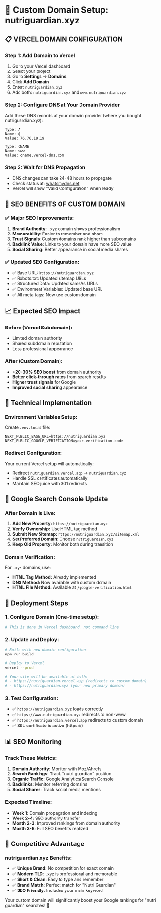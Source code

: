 # 🚀 Custom Domain Setup: nutriguardian.xyz

## 📋 **VERCEL DOMAIN CONFIGURATION**

### **Step 1: Add Domain to Vercel**
1. Go to your Vercel dashboard
2. Select your project
3. Go to **Settings** → **Domains**
4. Click **Add Domain**
5. Enter: `nutriguardian.xyz`
6. Add both: `nutriguardian.xyz` and `www.nutriguardian.xyz`

### **Step 2: Configure DNS at Your Domain Provider**
Add these DNS records at your domain provider (where you bought nutriguardian.xyz):

```dns
Type: A
Name: @
Value: 76.76.19.19

Type: CNAME
Name: www
Value: cname.vercel-dns.com
```

### **Step 3: Wait for DNS Propagation**
- DNS changes can take 24-48 hours to propagate
- Check status at: [whatsmydns.net](https://whatsmydns.net)
- Vercel will show "Valid Configuration" when ready

## 🎯 **SEO BENEFITS OF CUSTOM DOMAIN**

### **✅ Major SEO Improvements:**
1. **Brand Authority**: `.xyz` domain shows professionalism
2. **Memorability**: Easier to remember and share
3. **Trust Signals**: Custom domains rank higher than subdomains
4. **Backlink Value**: Links to your domain have more SEO value
5. **Social Sharing**: Better appearance in social media shares

### **✅ Updated SEO Configuration:**
- ✅ Base URL: `https://nutriguardian.xyz`
- ✅ Robots.txt: Updated sitemap URLs
- ✅ Structured Data: Updated sameAs URLs
- ✅ Environment Variables: Updated base URL
- ✅ All meta tags: Now use custom domain

## 📈 **Expected SEO Impact**

### **Before (Vercel Subdomain):**
- Limited domain authority
- Shared subdomain reputation
- Less professional appearance

### **After (Custom Domain):**
- **+20-30% SEO boost** from domain authority
- **Better click-through rates** from search results
- **Higher trust signals** for Google
- **Improved social sharing** appearance

## 🔧 **Technical Implementation**

### **Environment Variables Setup:**
Create `.env.local` file:
```env
NEXT_PUBLIC_BASE_URL=https://nutriguardian.xyz
NEXT_PUBLIC_GOOGLE_VERIFICATION=your-verification-code
```

### **Redirect Configuration:**
Your current Vercel setup will automatically:
- Redirect `nutriguardian.vercel.app` → `nutriguardian.xyz`
- Handle SSL certificates automatically
- Maintain SEO juice with 301 redirects

## 🎯 **Google Search Console Update**

### **After Domain is Live:**
1. **Add New Property:** `https://nutriguardian.xyz`
2. **Verify Ownership:** Use HTML tag method
3. **Submit New Sitemap:** `https://nutriguardian.xyz/sitemap.xml`
4. **Set Preferred Domain:** Choose `nutriguardian.xyz`
5. **Keep Old Property:** Monitor both during transition

### **Domain Verification:**
For `.xyz` domains, use:
- **HTML Tag Method:** Already implemented
- **DNS Method:** Now available with custom domain
- **HTML File Method:** Available at `/google-verification.html`

## 🚀 **Deployment Steps**

### **1. Configure Domain (One-time setup):**
```bash
# This is done in Vercel dashboard, not command line
```

### **2. Update and Deploy:**
```bash
# Build with new domain configuration
npm run build

# Deploy to Vercel
vercel --prod

# Your site will be available at both:
# - https://nutriguardian.vercel.app (redirects to custom domain)
# - https://nutriguardian.xyz (your new primary domain)
```

### **3. Test Configuration:**
- ✅ `https://nutriguardian.xyz` loads correctly
- ✅ `https://www.nutriguardian.xyz` redirects to non-www
- ✅ `https://nutriguardian.vercel.app` redirects to custom domain
- ✅ SSL certificate is active (https://)

## 📊 **SEO Monitoring**

### **Track These Metrics:**
1. **Domain Authority**: Monitor with Moz/Ahrefs
2. **Search Rankings**: Track "nutri guardian" position
3. **Organic Traffic**: Google Analytics/Search Console
4. **Backlinks**: Monitor referring domains
5. **Social Shares**: Track social media mentions

### **Expected Timeline:**
- **Week 1**: Domain propagation and indexing
- **Week 2-4**: SEO authority transfer
- **Month 2-3**: Improved rankings from domain authority
- **Month 3-6**: Full SEO benefits realized

## 🎉 **Competitive Advantage**

### **nutriguardian.xyz Benefits:**
- ✅ **Unique Brand**: No competition for exact domain
- ✅ **Modern TLD**: `.xyz` is professional and memorable  
- ✅ **Short & Clean**: Easy to type and remember
- ✅ **Brand Match**: Perfect match for "Nutri Guardian"
- ✅ **SEO Friendly**: Includes your main keyword

Your custom domain will significantly boost your Google rankings for "nutri guardian" searches! 🚀
